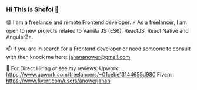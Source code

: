 ### Hi This is Shofol 👋
😄 I am a freelance and remote Frontend developer. 
⚡ As a freelancer, I am open to new projects related to Vanilla JS (ES6), ReactJS, React Native and Angular2+.

📫 If you are in search for a Frontend developer or need someone to consult with then knock me here: jahananower@gmail.com

💬 For Direct Hiring or see my reviews:
   Upwork: https://www.upwork.com/freelancers/~01cebe13144655d980
   Fiverr: https://www.fiverr.com/users/anowerjahan

<!--
**Shofol/shofol** is a ✨ _special_ ✨ repository because its `README.md` (this file) appears on your GitHub profile.

Here are some ideas to get you started:

- 🔭 I’m currently working on ...
- 🌱 I’m currently learning ...
- 👯 I’m looking to collaborate on ...
- 🤔 I’m looking for help with ...
- 💬 Ask me about ...
- 
- 😄 Pronouns: ...
- ⚡ Fun fact: ...
-->
